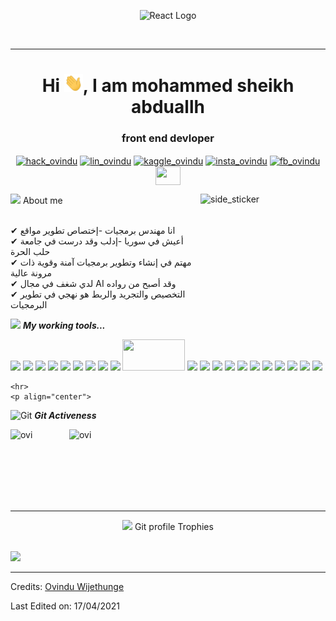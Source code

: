 






















<p align="center">
    <img  height="200" src="https://upload.wikimedia.org/wikipedia/commons/a/a7/React-icon.svg" alt="React Logo" />
  </p>
  <br>
  
  
  </p>
  <hr>
  <h1 align="center">Hi <img src="https://raw.githubusercontent.com/ABSphreak/ABSphreak/master/gifs/Hi.gif" width="30px">, I am mohammed sheikh abduallh </h1>
  <h3 align="center">front end devloper </h3>
  <p align="center">
  <a href="https://www.hackerrank.com/OvinduWijethunge" target="blank"><img align="center" src=  https://upload.wikimedia.org/wikipedia/commons/4/4e/Gmail_Icon.png
    alt="hack_ovindu" height="30" width="40" /></a>
  <a href="https://www.linkedin.com/in/ovinduwijethunge/" target="blank"><img align="center" src=  "https://upload.wikimedia.org/wikipedia/commons/c/ca/LinkedIn_logo_initials.png"
    alt="lin_ovindu" height="30" width="40" /></a>  
  <a href="https://www.kaggle.com/ovinduwijethunge" target="blank"><img align="center" src="https://www.vectorlogo.zone/logos/kaggle/kaggle-icon.svg" alt="kaggle_ovindu" height="30" width="40" /></a>
  <a href="https://www.instagram.com/ovindu_vesuvius/" target="blank"><img align="center" src=  https://upload.wikimedia.org/wikipedia/commons/e/e7/Instagram_logo_2016.svg
    alt="insta_ovindu" height="30" width="40" /></a>
  <a href=https://www.flaticon.com/free-icons/facebook target="blank"><img align="center" src=  https://upload.wikimedia.org/wikipedia/commons/5/51/Facebook_f_logo_%282019%29.svg
    alt="fb_ovindu" height="30" width="40" /></a>
   <a href = "mailto: oumw.udesh@gmail.com"><img align="center" src=  https://upload.wikimedia.org/wikipedia/commons/4/4e/Gmail_Icon.png
    height="30" width="40" /></a>
  </p>
  </p>
  
  
  <img align="right" width=200px height=200px alt="side_sticker" src="https://media.giphy.com/media/TEnXkcsHrP4YedChhA/giphy.gif" />
  
  <img src="https://media.giphy.com/media/iY8CRBdQXODJSCERIr/giphy.gif" width="30px">&nbsp;About me 
  
   <br>
  ✔ انا مهندس برمجيات -إختصاص تطوير مواقع<br>
  ✔ أعيش في سوريا -إدلب وقد درست في جامعة حلب الحرة<br />
  ✔ مهتم في إنشاء وتطوير برمجيات آمنة وقوية ذات مرونة عالية<br />
  ✔ لدي شغف في مجال AI وقد أصبح من رواده<br />
  ✔ التخصيص والتجريد والربط هو نهجي في تطوير البرمجيات<br />
   

  <img src="https://media.giphy.com/media/iY8CRBdQXODJSCERIr/giphy.gif" width="30px">&nbsp;***My working tools...***
  <p align="left">
    <code><img height="50" src="https://upload.wikimedia.org/wikipedia/commons/0/04/Git_logo.svg"></code>
<code><img height="50" src="https://upload.wikimedia.org/wikipedia/commons/c/c3/Python-logo-notext.svg"></code>
<code><img height="50" src="https://upload.wikimedia.org/wikipedia/commons/3/30/Java_programming_language_logo.svg"></code>
<code><img height="50" src="https://upload.wikimedia.org/wikipedia/commons/9/9d/Spyder_logo.svg"></code>
<code><img height="50" src="https://upload.wikimedia.org/wikipedia/commons/6/68/Jupyter_logo.svg"></code>
<code><img height="50" src="https://upload.wikimedia.org/wikipedia/commons/4/47/.NET_logo.svg"></code>
<code><img height="50" src="https://upload.wikimedia.org/wikipedia/commons/6/67/HTML5_logo_and_wordmark.svg"></code>
<code><img height="50" src="https://upload.wikimedia.org/wikipedia/commons/0/0b/MySQL_logo.svg"></code>
<code><img height="50" src="https://upload.wikimedia.org/wikipedia/commons/3/38/SQLite.svg"></code>
<code><img height="50" src="https://upload.wikimedia.org/wikipedia/commons/7/7b/Matplotlib_logo.svg" width="100"></code>
<code><img height="50" src="https://upload.wikimedia.org/wikipedia/commons/8/84/Pandas_logo.svg"></code>
<code><img height="50" src="https://upload.wikimedia.org/wikipedia/commons/7/73/Flask_logo.svg"></code>
<code><img height="50" src="https://upload.wikimedia.org/wikipedia/commons/d/d5/Heroku_logo.svg"></code>
<code><img height="50" src="https://upload.wikimedia.org/wikipedia/commons/3/33/NumPy_logo_2020.svg"></code>
<code><img height="50" src="https://upload.wikimedia.org/wikipedia/commons/9/9b/Scipy_logo.svg"></code>
<code><img height="50" src="https://upload.wikimedia.org/wikipedia/commons/a/a7/React-icon.svg"></code>
<code><img height="50" src="https://upload.wikimedia.org/wikipedia/commons/2/27/Laravel_logo.svg"></code>
<code><img height="50" src="https://upload.wikimedia.org/wikipedia/commons/6/69/JavaScript-logo.png"></code>
<code><img height="50" src="https://upload.wikimedia.org/wikipedia/commons/c/c6/Netlify_logo.svg"></code>
<code><img height="50" src="https://upload.wikimedia.org/wikipedia/commons/e/e4/Scikit-learn_logo.svg"></code>
<code><img height="50" src="https://upload.wikimedia.org/wikipedia/commons/2/2d/TensorFlow_logo.svg"></code>

    <hr>
    <p align="center">
   <img src="https://media.giphy.com/media/W5eoZHPpUx9sapR0eu/giphy.gif" width="30px" alt="Git"/>&nbsp;<i><b>Git Activeness</b></i></p>
   
  <p><img align="left" src="https://github-readme-stats.vercel.app/api/top-langs?username=OvinduWijethunge&show_icons=true&locale=en&layout=compact&theme=chartreuse-dark" alt="ovi" /></p>
  <p>&nbsp;<img align="right" src="https://github-readme-stats.vercel.app/api?username=OvinduWijethunge&show_icons=true&locale=en&theme=chartreuse-dark" alt="ovi" width="410" /></p>
  <br><br><br><br><br>
  
  <hr>
  
  
  <p align="center"><img src="https://media.giphy.com/media/QaMcXSekUWx7aogAUr/giphy.gif" width="30" />&nbsp;Git profile Trophies</p><br>
  <img src="https://github-profile-trophy.vercel.app/?username=OvinduWijethunge&theme=juicyfresh&no-bg=true" />
  
  
  -----
  Credits: [Ovindu Wijethunge](https://github.com/OvinduWijethunge)
  
  Last Edited on: 17/04/2021
  
  
  
  
  
